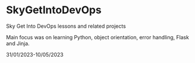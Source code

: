 # SkyGetIntoDevOps
Sky Get Into DevOps lessons and related projects

Main focus was on learning Python, object orientation, error handling, Flask and Jinja.

31/01/2023-10/05/2023
